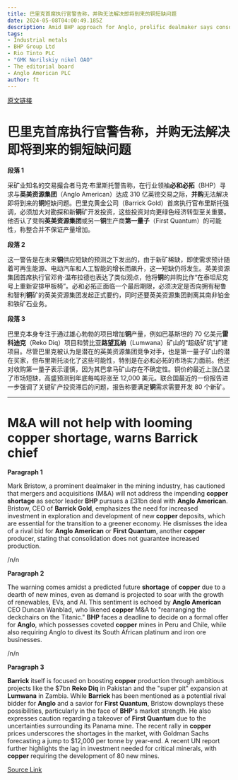 ```yaml
---
title: 巴里克首席执行官警告称，并购无法解决即将到来的铜短缺问题
date: 2024-05-08T04:00:49.185Z
description: Amid BHP approach for Anglo, prolific dealmaker says consolidation does not guarantee more production
tags: 
- Industrial metals
- BHP Group Ltd
- Rio Tinto PLC
- "GMK Norilskiy nikel OAO"
- The editorial board
- Anglo American PLC
author: ft
---
```


[原文链接](https://ft.com/content/8b60f39a-ddc9-42ab-bbab-290e5cdb00e0)

# 巴里克首席执行官警告称，并购无法解决即将到来的**铜**短缺问题

**段落 1**

采矿业知名的交易撮合者马克·布里斯托警告称，在行业领袖**必和必拓**（BHP）寻求与**英美资源集团**（Anglo American）达成 310 亿英镑交易之际，**并购**无法解决即将到来的**铜**短缺问题。巴里克黄金公司（Barrick Gold）首席执行官布里斯托强调，必须加大对勘探和新**铜**矿开发投资，这些投资对向更绿色经济转型至关重要。他否认了竞购**英美资源集团**或另一**铜**生产商**第一量子**（First Quantum）的可能性，称整合并不保证产量增加。

**段落 2**

这一警告是在未来**铜**供应短缺的预测之下发出的，由于新矿稀缺，即使需求预计随着可再生能源、电动汽车和人工智能的增长而飙升，这一短缺仍将发生。英美资源集团首席执行官邓肯·温布拉德也表达了类似观点，他将**铜**的并购比作“在泰坦尼克号上重新安排甲板椅”。必和必拓正面临一个最后期限，必须决定是否向拥有秘鲁和智利**铜**矿的英美资源集团发起正式要约，同时还要英美资源集团剥离其南非铂金和铁矿石业务。

**段落 3**

巴里克本身专注于通过雄心勃勃的项目增加**铜**产量，例如巴基斯坦的 70 亿美元**雷科迪克**（Reko Diq）项目和赞比亚**路望瓦纳**（Lumwana）矿山的“超级矿坑”扩建项目。尽管巴里克被认为是潜在的英美资源集团竞争对手，也是第一量子矿山的潜在买家，但布里斯托淡化了这些可能性，特别是在必和必拓的市场实力面前。他还对收购第一量子表示谨慎，因为其巴拿马矿山存在不确定性。铜价的最近上涨凸显了市场短缺，高盛预测到年底每吨将涨至 12,000 美元。联合国最近的一份报告进一步强调了关键矿产投资滞后的问题，报告称要满足**铜**需求需要开发 80 个新矿。

---

# M&A will not help with looming **copper shortage**, warns Barrick chief

**Paragraph 1** 

Mark Bristow, a prominent dealmaker in the mining industry, has cautioned that mergers and acquisitions (M&A) will not address the impending **copper shortage** as sector leader **BHP** pursues a £31bn deal with **Anglo American**. Bristow, CEO of **Barrick Gold**, emphasizes the need for increased investment in exploration and development of new **copper** deposits, which are essential for the transition to a greener economy. He dismisses the idea of a rival bid for **Anglo American** or **First Quantum**, another **copper** producer, stating that consolidation does not guarantee increased production. 

/n/n

**Paragraph 2** 

The warning comes amidst a predicted future **shortage** of **copper** due to a dearth of new mines, even as demand is projected to soar with the growth of renewables, EVs, and AI. This sentiment is echoed by **Anglo American** CEO Duncan Wanblad, who likened **copper** M&A to "rearranging the deckchairs on the Titanic." **BHP** faces a deadline to decide on a formal offer for **Anglo**, which possesses coveted **copper** mines in Peru and Chile, while also requiring Anglo to divest its South African platinum and iron ore businesses. 

/n/n

**Paragraph 3** 

**Barrick** itself is focused on boosting **copper** production through ambitious projects like the $7bn **Reko Diq** in Pakistan and the "super pit" expansion at **Lumwana** in Zambia. While **Barrick** has been mentioned as a potential rival bidder for **Anglo** and a savior for **First Quantum**, Bristow downplays these possibilities, particularly in the face of **BHP**'s market strength. He also expresses caution regarding a takeover of **First Quantum** due to the uncertainties surrounding its Panama mine. The recent rally in **copper** prices underscores the shortages in the market, with Goldman Sachs forecasting a jump to $12,000 per tonne by year-end. A recent UN report further highlights the lag in investment needed for critical minerals, with **copper** requiring the development of 80 new mines.

[Source Link](https://ft.com/content/8b60f39a-ddc9-42ab-bbab-290e5cdb00e0)

